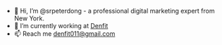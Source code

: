 - 👋 Hi, I’m @srpeterdong - a professional digital marketing expert from New York.
- 🌱 I’m currently working at [Denfit](https://denfit.nl/)
- 📫 Reach me denfit011@gmail.com
<!---
srpeterdong/srpeterdong is a ✨ special ✨ repository because its `README.md` (this file) appears on your GitHub profile.
You can click the Preview link to take a look at your changes.
--->
